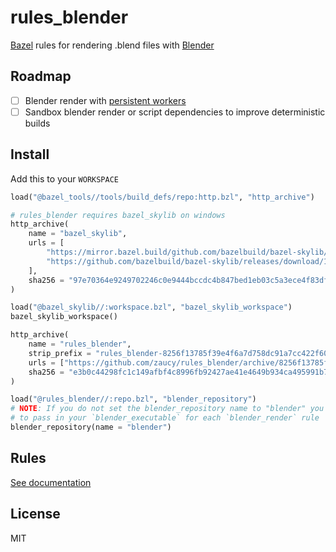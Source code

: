 # rules_blender

[Bazel](https://bazel.build) rules for rendering .blend files with [Blender](https://www.blender.org/)

## Roadmap

- [ ] Blender render with [persistent workers](https://docs.bazel.build/versions/4.1.0/persistent-workers.html)
- [ ] Sandbox blender render or script dependencies to improve deterministic builds

## Install

Add this to your `WORKSPACE`

```python
load("@bazel_tools//tools/build_defs/repo:http.bzl", "http_archive")

# rules_blender requires bazel_skylib on windows
http_archive(
    name = "bazel_skylib",
    urls = [
        "https://mirror.bazel.build/github.com/bazelbuild/bazel-skylib/releases/download/1.0.2/bazel-skylib-1.0.2.tar.gz",
        "https://github.com/bazelbuild/bazel-skylib/releases/download/1.0.2/bazel-skylib-1.0.2.tar.gz",
    ],
    sha256 = "97e70364e9249702246c0e9444bccdc4b847bed1eb03c5a3ece4f83dfe6abc44",
)

load("@bazel_skylib//:workspace.bzl", "bazel_skylib_workspace")
bazel_skylib_workspace()

http_archive(
    name = "rules_blender",
    strip_prefix = "rules_blender-8256f13785f39e4f6a7d758dc91a7cc422f60a61",
    urls = ["https://github.com/zaucy/rules_blender/archive/8256f13785f39e4f6a7d758dc91a7cc422f60a61.zip"],
    sha256 = "e3b0c44298fc1c149afbf4c8996fb92427ae41e4649b934ca495991b7852b855",
)

load("@rules_blender//:repo.bzl", "blender_repository")
# NOTE: If you do not set the blender_repository name to "blender" you will have
# to pass in your `blender_executable` for each `blender_render` rule
blender_repository(name = "blender")
```

## Rules

[See documentation](docs/README.md)

## License

MIT

